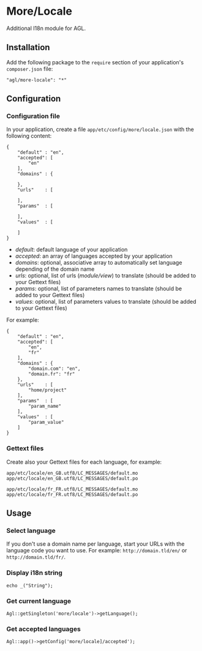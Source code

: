 More/Locale
===========

Additional I18n module for AGL.

## Installation

Add the following package to the `require` section of your application's `composer.json` file:

	"agl/more-locale": "*"

## Configuration

### Configuration file

In your application, create a file `app/etc/config/more/locale.json` with the following content:

	{
		"default" : "en",
		"accepted": [
			"en"
		],
		"domains" : {

		},
		"urls"    : [

		],
		"params"  : [

		],
		"values"  : [

		]
	}

* *default*: default language of your application
* *accepted*: an array of languages accepted by your application
* *domains*: optional, associative array to automatically set language depending of the domain name
* *urls*: optional, list of urls (*module/view*) to translate (should be added to your Gettext files)
* *params*: optional, list of parameters names to translate (should be added to your Gettext files)
* *values*: optional, list of parameters values to translate (should be added to your Gettext files)

For example:

	{
		"default" : "en",
		"accepted": [
			"en",
			"fr"
		],
		"domains" : {
			"domain.com": "en",
			"domain.fr": "fr"
		},
		"urls"    : [
			"home/project"
		],
		"params"  : [
			"param_name"
		],
		"values"  : [
			"param_value"
		]
	}

### Gettext files

Create also your Gettext files for each language, for example:

`app/etc/locale/en_GB.utf8/LC_MESSAGES/default.mo`
`app/etc/locale/en_GB.utf8/LC_MESSAGES/default.po`

`app/etc/locale/fr_FR.utf8/LC_MESSAGES/default.mo`
`app/etc/locale/fr_FR.utf8/LC_MESSAGES/default.po`

## Usage

### Select language

If you don't use a domain name per language, start your URLs with the language code you want to use. For example: `http://domain.tld/en/` or  `http://domain.tld/fr/`.

### Display i18n string

	echo _("String");

### Get current language

	Agl::getSingleton('more/locale')->getLanguage();

### Get accepted languages

	Agl::app()->getConfig('more/locale]/accepted');
